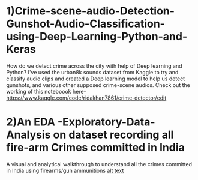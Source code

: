 # 1)Crime-scene-audio-Detection-Gunshot-Audio-Classification-using-Deep-Learning-Python-and-Keras
 How do we detect crime across the city with help of Deep learning and Python?  I've  used the urban8k sounds dataset from Kaggle to try and classify audio clips and created a Deep learning model to help us detect gunshots, and various other supposed crime-scene audios.
 Check out the working of this noteboook here-https://www.kaggle.com/code/ridakhan7861/crime-detector/edit
# 2)An EDA -Exploratory-Data-Analysis on dataset recording all fire-arm Crimes committed in India
A visual and analytical walkthrough to understand all the crimes committed in India using firearms/gun ammunitions 
[alt text](https://github.com/Ridargithub219/DeepLearning---Crime-Series--Special-files-/tree/main/blob/main/https://www.kaggleusercontent.com/kf/139570893/eyJhbGciOiJkaXIiLCJlbmMiOiJBMTI4Q0JDLUhTMjU2In0..AMC9pvINFOMVAT82BFqwwg.of0p456nf5ijx-BtjnpzDg4FDqNZskWZMXBW412YpaEQ1a4HmnrrVHlsUQF6QanqYNdTuVGEiFXWrarpaRC4-zmhlwlz9dFuw_EAsaXppp9zQlB8Ax0DnIIYMLF5juID9qm0B8xNvzKgl4GOxxslSKDdrZm3H7O9ZlJL35IKAwjeXVp7nfjuRyHrOQDab6E-QSesoU8f2m8RrjbYTeGxotxF6lVDM3s_kyC8d8BJSOulZdlWZV0CROBsLd2lIyYN4EGmfvH-AvWmjgiAW8fd9LbdObddOfmAM9WyVo8yy47hj1cjtIZH5AtlhlZCObumf-6ZNeO8_d6MM8W2IR8sWDm46svDfGZiLqPjLJvozxQlu-BhyWXyLrCJNFfZIlD0th_LiuysmiolStX3lDa3GC1YgOXuv1NXFb9F9pyExhrtvHJ_tqHKAxTjo28dqP_CdzJHYm4FotF16eHnn317zQvsBwjLYLd-XoyMy8c-srb_s4AksS5aE67ucE7gR_b3yqY0basUVIeFCVikY_g2NoQfgdMfDzutwiv4C6lhmmrM9rel5fQHKOKfvdMpV6--U-tEB1IlcMmd65LY3huyzU6SeHalxmTRedb17PHnn-UfAc5JI3DHsZ1OiAQmEHU2AFP5MOn1dbmzKrKy84MvgUJaO9mzHv6AD4QsUXGWWC1surQSQqIqgtThrjMbQ-XD.2YLqWg4MIHuz5T4bfgAfVw/__results___files/__results___62_0.png?raw=true)
